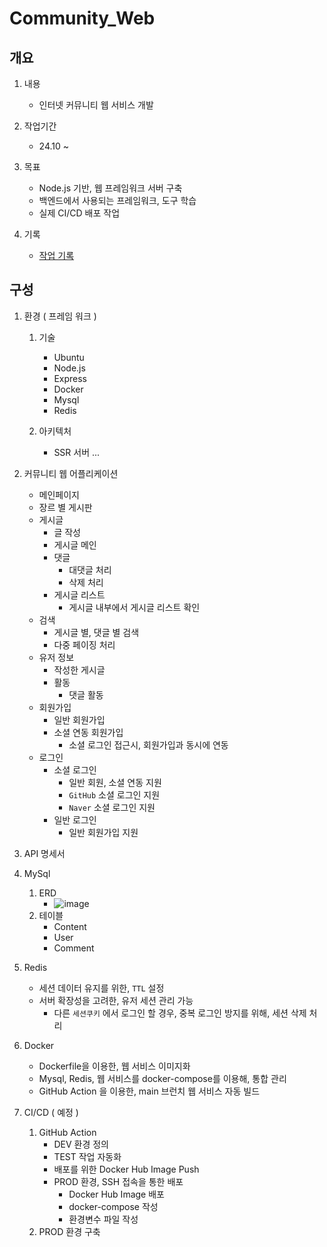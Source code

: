 # Community_Web

## 개요
1. 내용
    - 인터넷 커뮤니티 웹 서비스 개발

2. 작업기간
    - 24.10 ~ 

3. 목표
    - Node.js 기반, 웹 프레임워크 서버 구축
    - 백엔드에서 사용되는 프레임워크, 도구 학습
    - 실제 CI/CD 배포 작업

4. 기록
    - [작업 기록](https://www.notion.so/1061a3736ea580208a14e89c080b27fe?v=fff1a3736ea581bcb55d000c37d1d778&pvs=4)

## 구성
1. 환경 ( 프레임 워크 )
    1. 기술 
       - Ubuntu
       - Node.js
       - Express
       - Docker
       - Mysql
       - Redis
         
    2. 아키텍처
       - SSR 서버
         ...

3. 커뮤니티 웹 어플리케이션
    - 메인페이지
    - 장르 별 게시판
    - 게시글
        - 글 작성
        - 게시글 메인
        - 댓글
            - 대댓글 처리
            - 삭제 처리
        - 게시글 리스트
            - 게시글 내부에서 게시글 리스트 확인
    - 검색
        - 게시글 별, 댓글 별 검색
        - 다중 페이징 처리
    - 유저 정보
        - 작성한 게시글
        - 활동
            - 댓글 활동 
    - 회원가입
        - 일반 회원가입
        - 소셜 연동 회원가입
            - 소셜 로그인 접근시, 회원가입과 동시에 연동 
    - 로그인
        - 소셜 로그인
            - 일반 회원, 소셜 연동 지원  
            - `GitHub` 소셜 로그인 지원
            - `Naver` 소셜 로그인 지원  
        - 일반 로그인
          - 일반 회원가입 지원

4. API 명세서
5. MySql
   1. ERD
       - ![image](https://github.com/user-attachments/assets/82cd2b88-5657-466c-a4f9-74e5e0ead8be)
   2. 테이블
      - Content
      - User
      - Comment

6. Redis
   - 세션 데이터 유지를 위한, `TTL` 설정
   - 서버 확장성을 고려한, 유저 세션 관리 가능
       - 다른 `세션쿠키` 에서 로그인 할 경우, 중복 로그인 방지를 위해, 세션 삭제 처리 
7. Docker
   - Dockerfile을 이용한, 웹 서비스 이미지화
   - Mysql, Redis, 웹 서비스를 docker-compose를 이용해, 통합 관리
   - GitHub Action 을 이용한, main 브런치 웹 서비스 자동 빌드

8. CI/CD ( 예정 )
    1. GitHub Action 
       - DEV 환경 정의
       - TEST 작업 자동화
       - 배포를 위한 Docker Hub Image Push
       - PROD 환경, SSH 접속을 통한 배포
           - Docker Hub Image 배포
           - docker-compose 작성
           - 환경변수 파일 작성
    2. PROD 환경 구축

